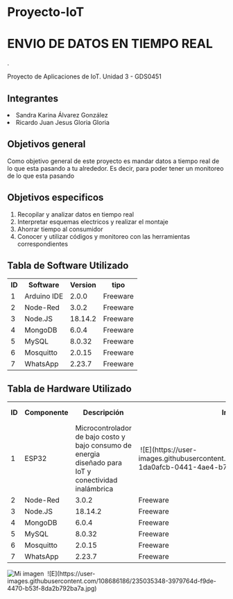 # Proyecto-IoT
<h1> ENVIO DE DATOS EN TIEMPO REAL </h1>.
<p> Proyecto de Aplicaciones de IoT. Unidad 3 - GDS0451 </p>
<h2> Integrantes </h2>
<lu>
  <li> Sandra Karina Álvarez González </li>
  <li> Ricardo Juan Jesus Gloria Gloria </li>
</lu>
<h2> Objetivos general </h2>
<p> Como objetivo general de este proyecto es mandar datos a tiempo real de lo que esta pasando a tu alrededor. Es decir, para poder tener un monitoreo de lo que esta pasando </p> 
<h2> Objetivos especificos </h2>
<ol>
  <li> Recopilar y analizar datos en tiempo real </li>
  <li> Interpretar esquemas electricos y realizar el montaje </li>
  <li> Ahorrar tiempo al consumidor </li>
  <li> Conocer y utilizar códigos y monitoreo con las herramientas correspondientes </li>
</ol>
<h2> Tabla de Software Utilizado </h2>
<table>
  <tr>
    <th> ID </th>
    <th> Software </th>
    <th> Version </th>
    <th> tipo </th>
  </tr>
  <tr>
    <td> 1 </td>
    <td> Arduino IDE </td>
    <td> 2.0.0 </td>
    <td> Freeware </td>
  </tr>
  <tr>
    <td> 2 </td>
    <td> Node-Red </td>
    <td> 3.0.2 </td>
    <td> Freeware </td>
  </tr>
  <tr>
    <td> 3 </td>
    <td> Node.JS </td>
    <td> 18.14.2 </td>
    <td> Freeware </td>
  </tr>
  <tr>
    <td> 4 </td>
    <td> MongoDB </td>
    <td> 6.0.4 </td>
    <td> Freeware </td>
  </tr>
  <tr>
    <td> 5 </td>
    <td> MySQL </td>
    <td> 8.0.32 </td>
    <td> Freeware </td>
  </tr>
  <tr>
    <td> 6 </td>
    <td> Mosquitto </td>
    <td> 2.0.15 </td>
    <td> Freeware </td>
  </tr>
  <tr>
    <td> 7 </td>
    <td> WhatsApp </td>
    <td> 2.23.7 </td>
    <td> Freeware </td>
  </tr>
</table>
<h2> Tabla de Hardware Utilizado </h2>
<table>
  <tr>
    <th> ID </th>
    <th> Componente </th>
    <th> Descripción </th>
    <th> Imagen </th>
    <th> Cantidad </th>
    <th> Costo total </th>
  </tr>
  <tr>
    <td> 1 </td>
    <td> ESP32 </td>
    <td> Microcontrolador de bajo costo y bajo consumo de energia diseñado para IoT y conectividad inalámbrica </td>
    <td> <img> ![E](https://user-images.githubusercontent.com/108686186/235035165-1da0afcb-0441-4ae4-b7f8-2c4f408d194d.jpg) </img> </td>
    <td> 1 </td>
    <td> $150 </td>
  </tr>
  <tr>
    <td> 2 </td>
    <td> Node-Red </td>
    <td> 3.0.2 </td>
    <td> Freeware </td>
  </tr>
  <tr>
    <td> 3 </td>
    <td> Node.JS </td>
    <td> 18.14.2 </td>
    <td> Freeware </td>
  </tr>
  <tr>
    <td> 4 </td>
    <td> MongoDB </td>
    <td> 6.0.4 </td>
    <td> Freeware </td>
  </tr>
  <tr>
    <td> 5 </td>
    <td> MySQL </td>
    <td> 8.0.32 </td>
    <td> Freeware </td>
  </tr>
  <tr>
    <td> 6 </td>
    <td> Mosquitto </td>
    <td> 2.0.15 </td>
    <td> Freeware </td>
  </tr>
  <tr>
    <td> 7 </td>
    <td> WhatsApp </td>
    <td> 2.23.7 </td>
    <td> Freeware </td>
  </tr>
</table>
<img src = "![Captura de pantalla (798)](https://user-images.githubusercontent.com/108686186/235035288-a0fa5930-e113-405a-8873-443444693591.png)" alt = "Mi imagen">
<img> ![E](https://user-images.githubusercontent.com/108686186/235035348-3979764d-f9de-4470-b53f-8da2b792ba7a.jpg) </img>

